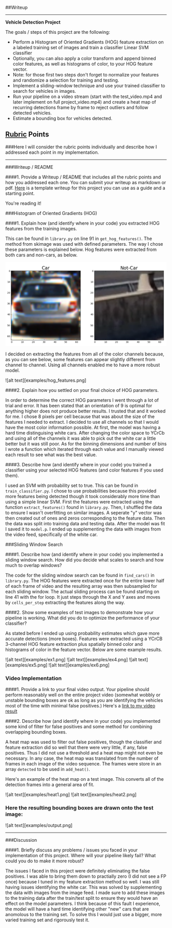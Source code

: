 ##Writeup

---

**Vehicle Detection Project**

The goals / steps of this project are the following:

* Perform a Histogram of Oriented Gradients (HOG) feature extraction on a labeled training set of images and train a classifier Linear SVM classifier
* Optionally, you can also apply a color transform and append binned color features, as well as histograms of color, to your HOG feature vector. 
* Note: for those first two steps don't forget to normalize your features and randomize a selection for training and testing.
* Implement a sliding-window technique and use your trained classifier to search for vehicles in images.
* Run your pipeline on a video stream (start with the test_video.mp4 and later implement on full project_video.mp4) and create a heat map of recurring detections frame by frame to reject outliers and follow detected vehicles.
* Estimate a bounding box for vehicles detected.


## [Rubric](https://review.udacity.com/#!/rubrics/513/view) Points
###Here I will consider the rubric points individually and describe how I addressed each point in my implementation.  

---
###Writeup / README

####1. Provide a Writeup / README that includes all the rubric points and how you addressed each one.  You can submit your writeup as markdown or pdf.  [Here](https://github.com/udacity/CarND-Vehicle-Detection/blob/master/writeup_template.md) is a template writeup for this project you can use as a guide and a starting point.  

You're reading it!

###Histogram of Oriented Gradients (HOG)

####1. Explain how (and identify where in your code) you extracted HOG features from the training images.

This can be found in `library.py` on line 91 in `get_hog_features()`. The method from skimage was used with defined parameters. The way I chose these parameters is explained below. Hog features were extracted from both cars and non-cars, as below.

![alt text](examples/car_not_car.png)

I decided on extracting the features from all of the color channels because, as you can see below, some features can appear slightly different from channel to channel. Using all channels enabled me to have a more robust model.


![alt text][examples/hog_features.png]


####2. Explain how you settled on your final choice of HOG parameters.

In order to determine the correct HOG parameters I went through a lot of trial and error. It has been stated that an orientation of 9 is optimal for anything higher does not produce better results. I trusted that and it worked for me. I chose 8 pixels per cell because that was about the size of the features I needed to extract. I decided to use all channels so that I would have the most color information possible. At first, the model was having a hard time distinguising white cars. After changing the color space to YCrCb and using all of the channels it was able to pick out the white car a little better but it was still poor. As for the binning dimensions and number of bins I wrote a function which iterated through each value and I manually viewed each result to see what was the best value.

####3. Describe how (and identify where in your code) you trained a classifier using your selected HOG features (and color features if you used them).

I used an SVM with probability set to true. This can be found in `train_classifier.py`. I chose to use probabilities because this provided more features being detected though it took considerably more time than using a simple linear SVM. First the features were extracted using the function `extract_features()` found in `library.py`. Then, I shuffled the data to ensure I wasn't overfitting on similar images. A seperate "y" vector was then created out of ones and zeros corresponding to the feature data. Then the data was split into training data and testing data. After the model was fit I saved it to `model.p`. I ended up supplementing the data with images from the video feed, specifically of the white car.

###Sliding Window Search

####1. Describe how (and identify where in your code) you implemented a sliding window search.  How did you decide what scales to search and how much to overlap windows?

The code for the sliding window search can be found in `find_cars()` in `library.py`. The HOG features were extracted once for the entire lower half of each frame of video and the resulting array was then subsampled for each sliding window. The actual sliding process can be found starting on line 41 with the for loop. It just steps through the X and Y axes and moves by `cells_per_step` extracting the features along the way.


####2. Show some examples of test images to demonstrate how your pipeline is working.  What did you do to optimize the performance of your classifier?

As stated before I ended up using probability estimates which gave more accurate detections (more boxes). Features were extracted using a YCrCB 3-channel HOG feature extraction plus spatially binned color and histograms of color in the feature vector. Below are some example results.

![alt text][examples/ex1.png]
![alt text][examples/ex4.png]
![alt text][examples/ex5.png]
![alt text][examples/ex6.png]

### Video Implementation

####1. Provide a link to your final video output.  Your pipeline should perform reasonably well on the entire project video (somewhat wobbly or unstable bounding boxes are ok as long as you are identifying the vehicles most of the time with minimal false positives.)
Here's a [link to my video result](./output.mp4)


####2. Describe how (and identify where in your code) you implemented some kind of filter for false positives and some method for combining overlapping bounding boxes.

A heat map was used to filter out false positives, though the classifier and feature extraction did so well that there were very little, if any, false positives. Thus I did not use a threshold and a heat map might not even be necessary. In any case, the heat map was translated from the number of frames in each image of the video sequence. The frames were store in an array `detected` to be used in `add_heat()`.  

Here's an example of the heat map on a test image. This converts all of the detection frames into a general area of fit.

![alt text][examples/heat1.png]
![alt text][examples/heat2.png]


### Here the resulting bounding boxes are drawn onto the test image:
![alt text][examples/output.png]



---

###Discussion

####1. Briefly discuss any problems / issues you faced in your implementation of this project.  Where will your pipeline likely fail?  What could you do to make it more robust?

The issues I faced in this project were definitely eliminating the false positives. I was able to bring them down to practially zero (I did not see a FP once) because I tuned in my feature extraction method so well. I was still having issues identifying the white car. This was solved by supplementing the data with images from the image feed. I made sure to add these images to the training data after the train/test split to ensure they would have an effect on the model parameters. I think because of this fault I experience, the model will have a hard time identifying other "new" cars that are anomolous to the training set. To solve this I would just use a bigger, more varied training set and rigorously test it. 
